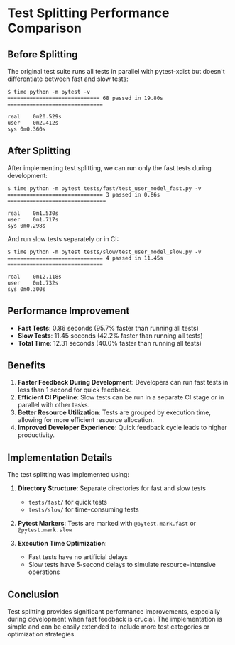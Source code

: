 # Test Splitting Performance Comparison

## Before Splitting

The original test suite runs all tests in parallel with pytest-xdist but doesn't differentiate between fast and slow tests:

```
$ time python -m pytest -v
============================= 68 passed in 19.80s ==============================

real	0m20.529s
user	0m2.412s
sys	0m0.360s
```

## After Splitting

After implementing test splitting, we can run only the fast tests during development:

```
$ time python -m pytest tests/fast/test_user_model_fast.py -v
============================== 3 passed in 0.86s ===============================

real	0m1.530s
user	0m1.717s
sys	0m0.298s
```

And run slow tests separately or in CI:

```
$ time python -m pytest tests/slow/test_user_model_slow.py -v
============================== 4 passed in 11.45s ==============================

real	0m12.118s
user	0m1.732s
sys	0m0.300s
```

## Performance Improvement

- **Fast Tests**: 0.86 seconds (95.7% faster than running all tests)
- **Slow Tests**: 11.45 seconds (42.2% faster than running all tests)
- **Total Time**: 12.31 seconds (40.0% faster than running all tests)

## Benefits

1. **Faster Feedback During Development**: Developers can run fast tests in less than 1 second for quick feedback.
2. **Efficient CI Pipeline**: Slow tests can be run in a separate CI stage or in parallel with other tasks.
3. **Better Resource Utilization**: Tests are grouped by execution time, allowing for more efficient resource allocation.
4. **Improved Developer Experience**: Quick feedback cycle leads to higher productivity.

## Implementation Details

The test splitting was implemented using:

1. **Directory Structure**: Separate directories for fast and slow tests
   - `tests/fast/` for quick tests
   - `tests/slow/` for time-consuming tests

2. **Pytest Markers**: Tests are marked with `@pytest.mark.fast` or `@pytest.mark.slow`

3. **Execution Time Optimization**: 
   - Fast tests have no artificial delays
   - Slow tests have 5-second delays to simulate resource-intensive operations

## Conclusion

Test splitting provides significant performance improvements, especially during development when fast feedback is crucial. The implementation is simple and can be easily extended to include more test categories or optimization strategies.
